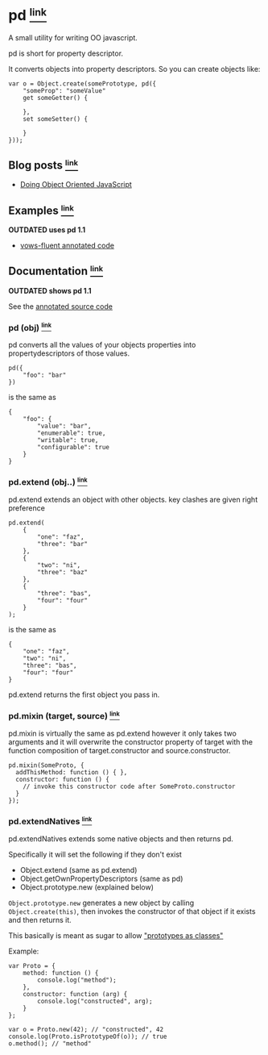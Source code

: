 # pd <a name="_pd" href="#_pd"><small><sup>link</sup></small></a>

A small utility for writing OO javascript.

pd is short for property descriptor.

It converts objects into property descriptors. So you can create objects like:

    var o = Object.create(somePrototype, pd({
        "someProp": "someValue"
        get someGetter() {
            
        },
        set someSetter() {
            
        }
    }));
    
## Blog posts <a name="Blog_posts" href="#Blog_posts"><small><sup>link</sup></small></a>

 - [Doing Object Oriented JavaScript][3]

## Examples <a name="Examples" href="#Examples"><small><sup>link</sup></small></a>

**OUTDATED uses pd 1.1**

 - [vows-fluent annotated code][2] 

## Documentation <a name="Documentation" href="#Documentation"><small><sup>link</sup></small></a>

**OUTDATED shows pd 1.1** 

See the [annotated source code][1] 

### pd (obj) <a name="pd" href="#pd"><small><sup>link</sup></small></a>

pd converts all the values of your objects properties into propertydescriptors of those values.

    pd({
        "foo": "bar"
    })

is the same as

    {
        "foo": {
            "value": "bar",
            "enumerable": true,
            "writable": true,
            "configurable": true
        }
    }

### pd.extend (obj..) <a name="pd.extend" href="#pd.extend"><small><sup>link</sup></small></a>

pd.extend extends an object with other objects. key clashes are given right preference

    pd.extend(
        {
            "one": "faz",
            "three": "bar"
        },
        {
            "two": "ni",
            "three": "baz"
        },
        {
            "three": "bas",
            "four": "four"
        }
    );

is the same as

    {
        "one": "faz",
        "two": "ni",
        "three": "bas",
        "four": "four"
    }
    
pd.extend returns the first object you pass in.

### pd.mixin (target, source) <a name="pd.mixin" href="#pd.mixin"><small><sup>link</sup></small></a>

pd.mixin is virtually the same as pd.extend however it only takes two arguments and it will overwrite
the constructor property of target with the function composition of target.constructor and source.constructor.

    pd.mixin(SomeProto, {
      addThisMethod: function () { },
      constructor: function () { 
        // invoke this constructor code after SomeProto.constructor
      }
    });
    
### pd.extendNatives <a name="pd.extendNatives" href="#pd.extendNatives"><small><sup>link</sup></small></a>

pd.extendNatives extends some native objects and then returns pd.

Specifically it will set the following if they don't exist

 - Object.extend (same as pd.extend)
 - Object.getOwnPropertyDescriptors (same as pd)
 - Object.prototype.new (explained below)
 
`Object.prototype.new` generates a new object by calling `Object.create(this)`, then invokes the constructor of that object if it exists and then returns it.

This basically is meant as sugar to allow ["prototypes as classes"][4]

Example:

    var Proto = {
        method: function () {
            console.log("method");
        },
        constructor: function (arg) {
            console.log("constructed", arg);    
        }
    };

    var o = Proto.new(42); // "constructed", 42
    console.log(Proto.isPrototypeOf(o)); // true
    o.method(); // "method"



  [1]: http://raynos.github.com/pd/docs/pd.html
  [2]: http://raynos.github.com/vows-fluent/docs/vows-fluent.html
  [3]: http://raynos.org/blog/4/Doing-Object-Oriented-JavaScript
  [4]: http://www.2ality.com/2011/06/prototypes-as-classes.html